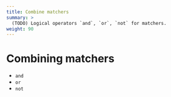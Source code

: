 ```yaml
---
title: Combine matchers
summary: >
  (TODO) Logical operators `and`, `or`, `not` for matchers.
weight: 90
---
```


# Combining matchers
- `and`
- `or`
- `not`
